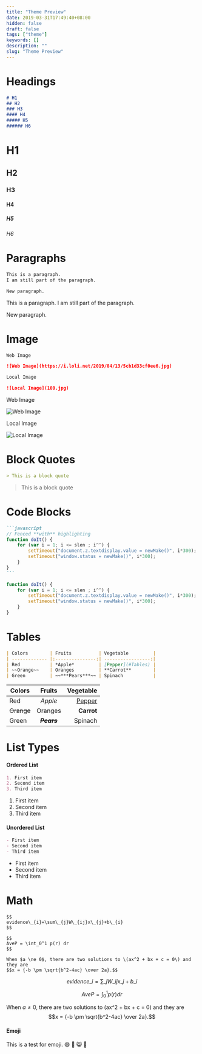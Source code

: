 ```yaml
---
title: "Theme Preview"
date: 2019-03-31T17:49:40+08:00
hidden: false
draft: false
tags: ["theme"]
keywords: []
description: ""
slug: "Theme Preview"
---
```


# Headings

```markdown
# H1
## H2
### H3
#### H4
##### H5
###### H6
```

# H1

## H2

### H3

#### H4

##### H5

###### H6

# Paragraphs

```markdown
This is a paragraph.
I am still part of the paragraph.

New paragraph.
```

This is a paragraph.
I am still part of the paragraph.

New paragraph.

# Image

```markdown
Web Image

![Web Image](https://i.loli.net/2019/04/13/5cb1d33cf0ee6.jpg)

Local Image

![Local Image](100.jpg)

```

Web Image

![Web Image](https://i.loli.net/2019/04/13/5cb1d33cf0ee6.jpg)

Local Image

![Local Image](/100.jpg)


# Block Quotes

```markdown
> This is a block quote
```

> This is a block quote

# Code Blocks

``````markdown
```javascript
// Fenced **with** highlighting
function doIt() {
    for (var i = 1; i <= slen ; i^^) {
        setTimeout("document.z.textdisplay.value = newMake()", i*300);
        setTimeout("window.status = newMake()", i*300);
    }
}
```
``````

```javascript
function doIt() {
    for (var i = 1; i <= slen ; i^^) {
        setTimeout("document.z.textdisplay.value = newMake()", i*300);
        setTimeout("window.status = newMake()", i*300);
    }
}
```

# Tables

```markdown
| Colors        | Fruits          | Vegetable         |
| ------------- |:---------------:| -----------------:|
| Red           | *Apple*         | [Pepper](#Tables) |
| ~~Orange~~    | Oranges         | **Carrot**        |
| Green         | ~~***Pears***~~ | Spinach           |
```

| Colors        | Fruits          | Vegetable         |
| ------------- |:---------------:| -----------------:|
| Red           | *Apple*         | [Pepper](#Tables) |
| ~~Orange~~    | Oranges         | **Carrot**        |
| Green         | ~~***Pears***~~ | Spinach           |

# List Types

#### Ordered List

```markdown
1. First item
2. Second item
3. Third item
```

1. First item
2. Second item
3. Third item

#### Unordered List

```markdown
- First item
- Second item
- Third item
```

- First item
- Second item
- Third item

# Math

```
$$
evidence\_{i}=\sum\_{j}W\_{ij}x\_{j}+b\_{i}
$$

$$
AveP = \int_0^1 p(r) dr
$$

When $a \ne 0$, there are two solutions to \(ax^2 + bx + c = 0\) and they are
$$x = {-b \pm \sqrt{b^2-4ac} \over 2a}.$$
```

$$
evidence\_{i}=\sum\_{j}W\_{ij}x\_{j}+b\_{i}
$$

$$
AveP = \int_0^1 p(r) dr
$$

When $a \ne 0$, there are two solutions to \(ax^2 + bx + c = 0\) and they are
$$x = {-b \pm \sqrt{b^2-4ac} \over 2a}.$$

#### Emoji

This is a test for emoji.
:smile:
:see_no_evil:
:smile_cat:
:watermelon:
